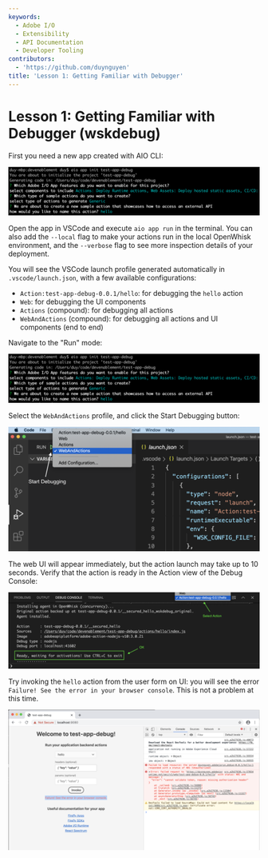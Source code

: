 ```yaml
---
keywords:
  - Adobe I/O
  - Extensibility
  - API Documentation
  - Developer Tooling
contributors:
  - 'https://github.com/duynguyen'
title: 'Lesson 1: Getting Familiar with Debugger'
---
```


# Lesson 1: Getting Familiar with Debugger (wskdebug)

First you need a new app created with AIO CLI:

![app-init](assets/app-init.png)

Open the app in VSCode and execute `aio app run` in the terminal. You can also add the `--local` flag to make your actions run in the local OpenWhisk environment, and the `--verbose` flag to see more inspection details of your deployment.

You will see the VSCode launch profile generated automatically in `.vscode/launch.json`, with a few available configurations:
* `Action:test-app-debug-0.0.1/hello`: for debugging the `hello` action
* `Web`: for debugging the UI components
* `Actions` (compound): for debugging all actions
* `WebAndActions` (compound): for debugging all actions and UI components (end to end)

Navigate to the "Run" mode:

![debug-config](./assets/app-init.png)

Select the `WebAndActions` profile, and click the Start Debugging button:

![run-debug](assets/run-debug.png)

The web UI will appear immediately, but the action launch may take up to 10 seconds. Verify that the action is ready in the Action view of the Debug Console:

![action-ready](assets/action-ready.png)

Try invoking the `hello` action from the user form on UI: you will see the error `Failure! See the error in your browser console`. This is not a problem at this time.

![try-invoke](assets/try-invoke.png)

